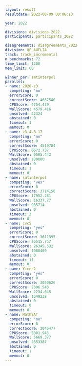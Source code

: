 ```yaml
---
layout: result
resultdate: 2022-08-09 00:06:13

year: 2022

divisions: divisions_2022
participants: participants_2022

disagreements: disagreements_2022
division: QF_AUFLIA
track: track_incremental
n_benchmarks: 72
time_limit: 1200
mem_limit: 60

winner_par: smtinterpol
parallel:
- name: 2020-z3
  competing: "no"
  errorScore: 0
  correctScore: 4657540
  CPUScore: 4754.429
  WallScore: 4579.416
  unsolved: 42324
  abstained: 0
  timeout: 1
  memout: 0
- name: z3-4.8.17
  competing: "no"
  errorScore: 0
  correctScore: 4519784
  CPUScore: 6672.737
  WallScore: 6505.442
  unsolved: 180080
  abstained: 0
  timeout: 1
  memout: 0
- name: smtinterpol
  competing: "yes"
  errorScore: 0
  correctScore: 3714150
  CPUScore: 17952.281
  WallScore: 16337.77
  unsolved: 985714
  abstained: 0
  timeout: 3
  memout: 0
- name: cvc5
  competing: "yes"
  errorScore: 0
  correctScore: 3611395
  CPUScore: 26515.757
  WallScore: 26345.532
  unsolved: 1088469
  abstained: 0
  timeout: 11
  memout: 0
- name: Yices2
  competing: "yes"
  errorScore: 0
  correctScore: 3050626
  CPUScore: 2396.543
  WallScore: 2234.045
  unsolved: 1649238
  abstained: 0
  timeout: 0
  memout: 0
- name: MathSAT
  competing: "no"
  errorScore: 0
  correctScore: 2046477
  CPUScore: 5801.945
  WallScore: 5669.377
  unsolved: 2653387
  abstained: 0
  timeout: 1
  memout: 0
---
```

